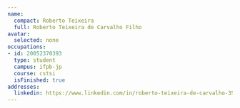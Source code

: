```yaml
---
name:
  compact: Roberto Teixeira
  full: Roberto Teixeira de Carvalho Filho
avatar:
  selected: none
occupations:
- id: 20052370393
  type: student
  campus: ifpb-jp
  course: cstsi
  isFinished: true
addresses:
  linkedin: https://www.linkedin.com/in/roberto-teixeira-de-carvalho-355943138/
---
```


